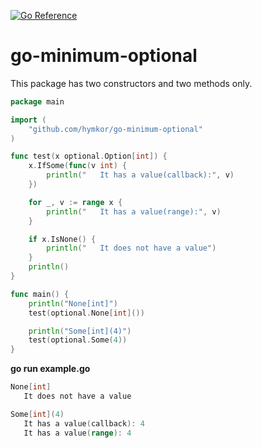 [![Go Reference](https://pkg.go.dev/badge/github.com/hymkor/go-minimum-optional.svg)](https://pkg.go.dev/github.com/hymkor/go-minimum-optional)

go-minimum-optional
===================

This package has two constructors and two methods only.

```example.go
package main

import (
    "github.com/hymkor/go-minimum-optional"
)

func test(x optional.Option[int]) {
    x.IfSome(func(v int) {
        println("   It has a value(callback):", v)
    })

    for _, v := range x {
        println("   It has a value(range):", v)
    }

    if x.IsNone() {
        println("   It does not have a value")
    }
    println()
}

func main() {
    println("None[int]")
    test(optional.None[int]())

    println("Some[int](4)")
    test(optional.Some(4))
}
```

**go run example.go**

```go run example.go|
None[int]
   It does not have a value

Some[int](4)
   It has a value(callback): 4
   It has a value(range): 4

```
